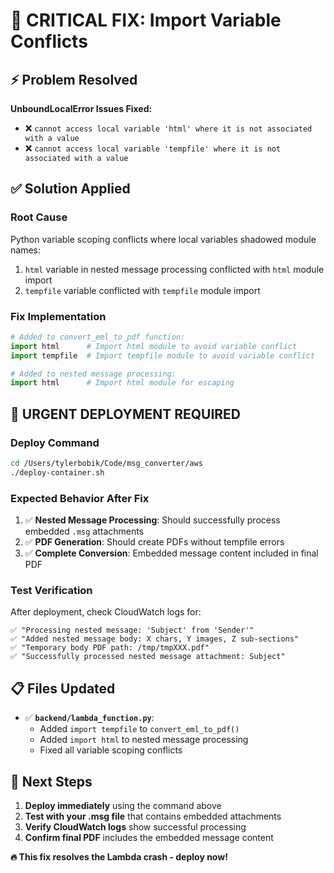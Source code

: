 # 🚨 CRITICAL FIX: Import Variable Conflicts

## ⚡ Problem Resolved

**UnboundLocalError Issues Fixed:**
- ❌ `cannot access local variable 'html' where it is not associated with a value`
- ❌ `cannot access local variable 'tempfile' where it is not associated with a value`

## ✅ Solution Applied

### **Root Cause**
Python variable scoping conflicts where local variables shadowed module names:
1. `html` variable in nested message processing conflicted with `html` module import
2. `tempfile` variable conflicted with `tempfile` module import

### **Fix Implementation**
```python
# Added to convert_eml_to_pdf function:
import html      # Import html module to avoid variable conflict
import tempfile  # Import tempfile module to avoid variable conflict

# Added to nested message processing:
import html      # Import html module for escaping
```

## 🚀 **URGENT DEPLOYMENT REQUIRED**

### **Deploy Command**
```bash
cd /Users/tylerbobik/Code/msg_converter/aws
./deploy-container.sh
```

### **Expected Behavior After Fix**
1. ✅ **Nested Message Processing**: Should successfully process embedded `.msg` attachments
2. ✅ **PDF Generation**: Should create PDFs without tempfile errors  
3. ✅ **Complete Conversion**: Embedded message content included in final PDF

### **Test Verification**
After deployment, check CloudWatch logs for:
```
✅ "Processing nested message: 'Subject' from 'Sender'"
✅ "Added nested message body: X chars, Y images, Z sub-sections"  
✅ "Temporary body PDF path: /tmp/tmpXXX.pdf"
✅ "Successfully processed nested message attachment: Subject"
```

## 📋 **Files Updated**

- ✅ **`backend/lambda_function.py`**:
  - Added `import tempfile` to `convert_eml_to_pdf()`
  - Added `import html` to nested message processing
  - Fixed all variable scoping conflicts

## 🎯 **Next Steps**

1. **Deploy immediately** using the command above
2. **Test with your .msg file** that contains embedded attachments
3. **Verify CloudWatch logs** show successful processing
4. **Confirm final PDF** includes the embedded message content

**🔥 This fix resolves the Lambda crash - deploy now!**